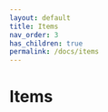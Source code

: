 ```yaml
---
layout: default
title: Items
nav_order: 3
has_children: true
permalink: /docs/items
---
```


# Items